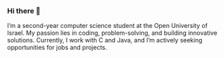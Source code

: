 ### Hi there 👋
I’m a second-year computer science student at the Open University of Israel. My passion lies in coding, problem-solving, and building innovative solutions. Currently, I work with C and Java, and I’m actively seeking opportunities for jobs and projects.
<!--
I’m a second-year computer science student at the Open University of Israel. My passion lies in coding, problem-solving, and building innovative solutions. Currently, I work with C and Java, and I’m actively seeking opportunities for jobs and projects.
**maximShitik/maximShitik** is a ✨ _special_ ✨ repository because its `README.md` (this file) appears on your GitHub profile.

Here are some ideas to get you started:

- 🔭 I’m currently working on 
Exploring algorithms and data structures
Contributing to open-source projects
Building personal projects to enhance my skills
- 🌱 I’m currently learning 
Advanced data structures
Web development (c,java)
Version control with Git
- 👯 I’m looking to collaborate on ...
- 🤔 I’m looking for help with ...
- 💬 Ask me about 


Looking forward to connecting with fellow developers and learning together! 😊


- 📫 How to reach me: ...
- 😄 Pronouns: ...
- ⚡ Fun fact: ...
-->
